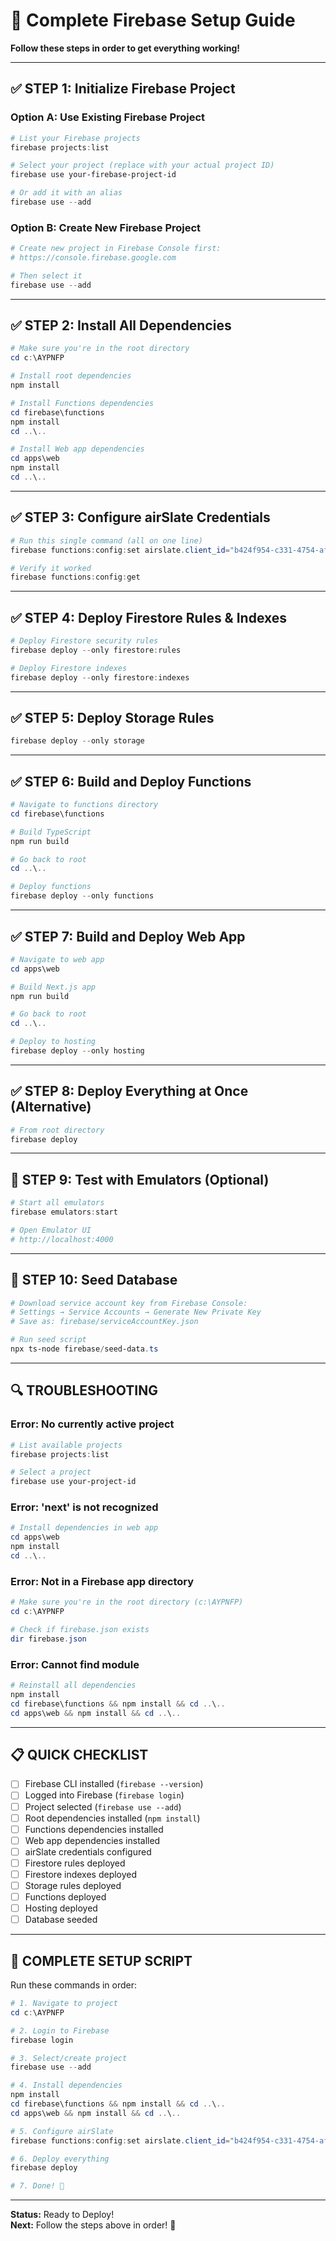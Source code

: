 # 🚀 Complete Firebase Setup Guide

**Follow these steps in order to get everything working!**

---

## ✅ **STEP 1: Initialize Firebase Project**

### **Option A: Use Existing Firebase Project**

```powershell
# List your Firebase projects
firebase projects:list

# Select your project (replace with your actual project ID)
firebase use your-firebase-project-id

# Or add it with an alias
firebase use --add
```

### **Option B: Create New Firebase Project**

```powershell
# Create new project in Firebase Console first:
# https://console.firebase.google.com

# Then select it
firebase use --add
```

---

## ✅ **STEP 2: Install All Dependencies**

```powershell
# Make sure you're in the root directory
cd c:\AYPNFP

# Install root dependencies
npm install

# Install Functions dependencies
cd firebase\functions
npm install
cd ..\..

# Install Web app dependencies
cd apps\web
npm install
cd ..\..
```

---

## ✅ **STEP 3: Configure airSlate Credentials**

```powershell
# Run this single command (all on one line)
firebase functions:config:set airslate.client_id="b424f954-c331-4754-af4c-86853f1f3006" airslate.client_secret="tU6xGQ2y9iwTRgleL07YvjxCTgHDsr8TWJjJHzkE" airslate.username="tabor.dangelo@gmail.com" airslate.password="TacoBell23!" airslate.organization_id="AFYPNFP"

# Verify it worked
firebase functions:config:get
```

---

## ✅ **STEP 4: Deploy Firestore Rules & Indexes**

```powershell
# Deploy Firestore security rules
firebase deploy --only firestore:rules

# Deploy Firestore indexes
firebase deploy --only firestore:indexes
```

---

## ✅ **STEP 5: Deploy Storage Rules**

```powershell
firebase deploy --only storage
```

---

## ✅ **STEP 6: Build and Deploy Functions**

```powershell
# Navigate to functions directory
cd firebase\functions

# Build TypeScript
npm run build

# Go back to root
cd ..\..

# Deploy functions
firebase deploy --only functions
```

---

## ✅ **STEP 7: Build and Deploy Web App**

```powershell
# Navigate to web app
cd apps\web

# Build Next.js app
npm run build

# Go back to root
cd ..\..

# Deploy to hosting
firebase deploy --only hosting
```

---

## ✅ **STEP 8: Deploy Everything at Once** (Alternative)

```powershell
# From root directory
firebase deploy
```

---

## 🧪 **STEP 9: Test with Emulators (Optional)**

```powershell
# Start all emulators
firebase emulators:start

# Open Emulator UI
# http://localhost:4000
```

---

## 🌱 **STEP 10: Seed Database**

```powershell
# Download service account key from Firebase Console:
# Settings → Service Accounts → Generate New Private Key
# Save as: firebase/serviceAccountKey.json

# Run seed script
npx ts-node firebase/seed-data.ts
```

---

## 🔍 **TROUBLESHOOTING**

### **Error: No currently active project**

```powershell
# List available projects
firebase projects:list

# Select a project
firebase use your-project-id
```

### **Error: 'next' is not recognized**

```powershell
# Install dependencies in web app
cd apps\web
npm install
cd ..\..
```

### **Error: Not in a Firebase app directory**

```powershell
# Make sure you're in the root directory (c:\AYPNFP)
cd c:\AYPNFP

# Check if firebase.json exists
dir firebase.json
```

### **Error: Cannot find module**

```powershell
# Reinstall all dependencies
npm install
cd firebase\functions && npm install && cd ..\..
cd apps\web && npm install && cd ..\..
```

---

## 📋 **QUICK CHECKLIST**

- [ ] Firebase CLI installed (`firebase --version`)
- [ ] Logged into Firebase (`firebase login`)
- [ ] Project selected (`firebase use --add`)
- [ ] Root dependencies installed (`npm install`)
- [ ] Functions dependencies installed
- [ ] Web app dependencies installed
- [ ] airSlate credentials configured
- [ ] Firestore rules deployed
- [ ] Firestore indexes deployed
- [ ] Storage rules deployed
- [ ] Functions deployed
- [ ] Hosting deployed
- [ ] Database seeded

---

## 🎯 **COMPLETE SETUP SCRIPT**

Run these commands in order:

```powershell
# 1. Navigate to project
cd c:\AYPNFP

# 2. Login to Firebase
firebase login

# 3. Select/create project
firebase use --add

# 4. Install dependencies
npm install
cd firebase\functions && npm install && cd ..\..
cd apps\web && npm install && cd ..\..

# 5. Configure airSlate
firebase functions:config:set airslate.client_id="b424f954-c331-4754-af4c-86853f1f3006" airslate.client_secret="tU6xGQ2y9iwTRgleL07YvjxCTgHDsr8TWJjJHzkE" airslate.username="tabor.dangelo@gmail.com" airslate.password="TacoBell23!" airslate.organization_id="AFYPNFP"

# 6. Deploy everything
firebase deploy

# 7. Done! 🎉
```

---

**Status:** Ready to Deploy!  
**Next:** Follow the steps above in order! 🚀
